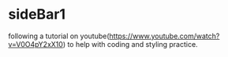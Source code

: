 # sideBar1
following a tutorial on youtube(https://www.youtube.com/watch?v=V0O4pY2xX10) to help with coding and styling practice. 
